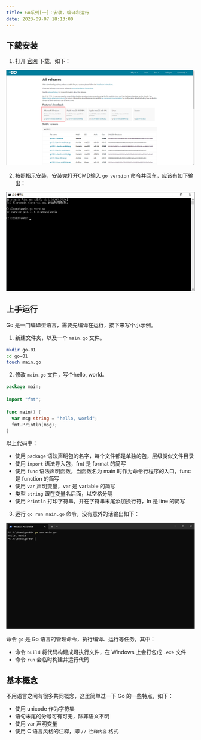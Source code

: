 ```yaml
---
title: Go系列[一]：安装，编译和运行
date: 2023-09-07 18:13:00
---
```


## 下载安装

1. 打开 [官网](https://golang.google.cn/dl/) 下载，如下：

![](./image-go-dl.png)

2. 按照指示安装，安装完打开CMD输入 `go version` 命令并回车，应该有如下输出：

![](./image-go-version.png)

## 上手运行

Go 是一门编译型语言，需要先编译在运行，接下来写个小示例。

1. 新建文件夹，以及一个 `main.go` 文件。

```bash
mkdir go-01
cd go-01
touch main.go
```

2. 修改 `main.go` 文件，写个hello, world。

```go
package main;

import "fmt";

func main() {
  var msg string = "hello, world";
  fmt.Println(msg);
}
```

以上代码中：

- 使用 `package` 语法声明包的名字，每个文件都是单独的包，层级类似文件目录
- 使用 `import` 语法导入包，fmt 是 format 的简写
- 使用 `func` 语法声明函数，当函数名为 main 时作为命令行程序的入口，func 是 function 的简写
- 使用 `var` 声明变量，var 是 variable 的简写
- 类型 `string` 跟在变量名后面，以空格分隔
- 使用 `Println` 打印字符串，并在字符串末尾添加换行符，ln 是 line 的简写

3. 运行 `go run main.go` 命令，没有意外的话输出如下：

![](./image-go-run.png)

命令 `go` 是 Go 语言的管理命令，执行编译、运行等任务，其中：

- 命令 `build` 将代码构建成可执行文件，在 Windows 上会打包成 `.exe` 文件
- 命令 `run` 会临时构建并运行代码

## 基本概念

不用语言之间有很多共同概念，这里简单过一下 Go 的一些特点，如下：

- 使用 unicode 作为字符集
- 语句末尾的分号可有可无，除非语义不明
- 使用 var 声明变量
- 使用 C 语言风格的注释，即 `// 注释内容` 格式
